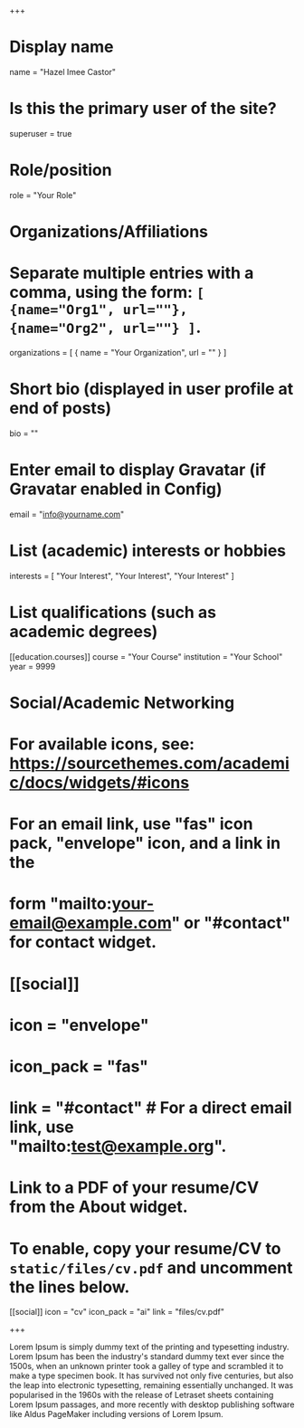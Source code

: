 +++
# Display name
name = "Hazel Imee Castor"

# Is this the primary user of the site?
superuser = true

# Role/position
role = "Your Role"

# Organizations/Affiliations
#   Separate multiple entries with a comma, using the form: `[ {name="Org1", url=""}, {name="Org2", url=""} ]`.
organizations = [ { name = "Your Organization", url = "" } ]

# Short bio (displayed in user profile at end of posts)
bio = ""

# Enter email to display Gravatar (if Gravatar enabled in Config)
email = "info@yourname.com"

# List (academic) interests or hobbies
interests = [
  "Your Interest",
  "Your Interest",
  "Your Interest"
]

# List qualifications (such as academic degrees)
[[education.courses]]
  course = "Your Course"
  institution = "Your School"
  year = 9999

# Social/Academic Networking
# For available icons, see: https://sourcethemes.com/academic/docs/widgets/#icons
#   For an email link, use "fas" icon pack, "envelope" icon, and a link in the
#   form "mailto:your-email@example.com" or "#contact" for contact widget.

# [[social]]
#  icon = "envelope"
#  icon_pack = "fas"
#  link = "#contact"  # For a direct email link, use "mailto:test@example.org".

# Link to a PDF of your resume/CV from the About widget.
# To enable, copy your resume/CV to `static/files/cv.pdf` and uncomment the lines below.
[[social]]
  icon = "cv"
  icon_pack = "ai"
  link = "files/cv.pdf"

+++

Lorem Ipsum is simply dummy text of the printing and typesetting industry. Lorem Ipsum has been the industry's standard dummy text ever since the 1500s, when an unknown printer took a galley of type and scrambled it to make a type specimen book. It has survived not only five centuries, but also the leap into electronic typesetting, remaining essentially unchanged. It was popularised in the 1960s with the release of Letraset sheets containing Lorem Ipsum passages, and more recently with desktop publishing software like Aldus PageMaker including versions of Lorem Ipsum.
